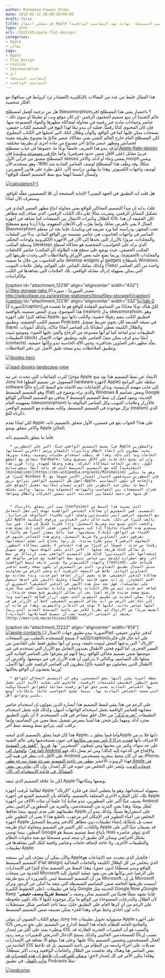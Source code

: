 ```yaml
---
author: Muhammad Fawwaz Orabi
date: 2013-05-12 20:48:36+00:00
draft: false
title: هل سيُعلن انتقال Apple إلى التصاميم المنبسطة  نهاية عهد التصاميم الواقعية؟
type: post
url: /2013/05/apple-flat-design/
categories:
- Apple
- مقالات
tags:
- Apple
- Flat Design
- realism
- Skeuomorphism
- آبل
- التصاميم المنبسطة
- التصاميم الواقعية
---
```


هذا المقال خليط من عدد من المقالات بالإنكليزية (المصادر ترد كروابط في سياقها) مع أفكار شخصية.

هل من ترجمة أفضل لمصطلح Skeuomorphism؟ باختصار يعني هذا المصطلح (في عالم التقنية) أن يتبع تصميم المحتوى الرقمي -إن كان موقع ويب أو تطبيقًا أو سوى ذلك - عناصر وجمادات مادية غير رقمية في محاولة لمحاكاة مظهرها والمواد المصنوعة منها. فإن كان المحتوى كتابًا رقميًّا، فعليه أن يبدو تبعًا لهذا النهج في التصميم ككتاب حقيقي، بصفحات يمكن قلبها كما في الواقع، وألوان وظلال كتلك التي نُحسّها في الكتاب المطبوع. لكن المصطلح العام خارج العالم التقني يعني محاكاة عنصر مادّيّ ما مصنوع بطريقة معينة لخصائص ومظهر عنصر مادّيّ آخر مصنوعٍ من مادة أخرى أو بطريقة مختلفة.
[![Apple-flate-design](http://www.it-scoop.com/wp-content/uploads/2013/05/Apple-flate-design.png)
](http://www.it-scoop.com/wp-content/uploads/2013/05/Apple-flate-design.png)
قد يبدو هذا التعريف غامضًا نوعًا ما، خصوصًا في غياب مصطلح عربيّ مقابل (على الأقل ضمن حدود معرفتي)، وكما [جاء في موسوعة ويكبيديا](https://en.wikipedia.org/wiki/Skeuomorph) فإن المصطلح مشتق من جزأين الأول skeuos بمعنى وعاء أو أداة، والآخر morph ويعني شكلاً، وقد وظّف هذا المصطلح لوصف العناصر المادية منذ 1890، وهو يستخدم الآن لوصف واجهات الكمبيوتر. وهذا ما يهمّني دراسته الآن. لنلق نظرة على هاتين الصورتين، ولنسأل أنفسنا أيهما يتبع نمط التصميم المقلّد للواقع؟

[![calculators1-1](http://www.it-scoop.com/wp-content/uploads/2013/05/calculators1-1.png)
](http://www.it-scoop.com/wp-content/uploads/2013/05/calculators1-1.png)

هل قلت إنه التطبيق في الجهة اليمنى؟ الإجابة الصحيحة أن كلا التصميمين مقلّد للواقع، وسنعرف الآن لماذا.

قلتُ بداية إن مبدأ التصميم المحاكي للواقع يعني محاولة اتباع مظهر العنصر المادي في تشكيل المماثل الرقمي، وضربت مثالاً على ذلك الكتاب الرقمي، الذي تضاف إليه مظاهر الظلال وتأثيرات الانتقال بين الصفحات كما نشاهد في أجهزة iOS، لكن الحقيقة أن هذا المثال لا يفي بالغرض تمامًا، وإنما يقرّب إلى الأذهان المفهوم، وإذا أردنا وضع مصطلح Skeumorphism تحت المجهر، ودراسته كما ورد تعريفه في ويكبيديا، فإننا نجد أن معظم العناصر في واجهات الحاسوب هي عناصر مقتبسة من الواقع المادي، بدءًا من الملفات والمجلدات، مرورًا بالأزرار التي نجدها إلى الآن في الأجهزة الإلكترونية ولوحات التحكم، وسطح المكتب (desktop) الذي نراه على الحواسيب الشخصية هو محاكاة لسطح المكتب الحقيقي، حيث يوضع على سطح هذه الطاولة (أو المكتب) عناصر كالملفات والمجلدات (الحقيقية)، وربما نضع عليه بعض الأوراق والملاحظات التي وجدت طريقها إلى عالم الحاسوب من خلال ما نسميه desktop widgets أو gadgets باصطلاح Windows، وكذلك يمكنك القياس على القوائم، ولعل علامات التبويب (Tabs) واحدة من أكثر العناصر التي يمكن بسهولة إدراك مقابله الواقعي، تلك العلامات التي نشاهدها في الكتب والكراسات.

<!-- more -->

[caption id="attachment_12218" align="aligncenter" width="432"][![files-storage-tabs](http://www.it-scoop.com/wp-content/uploads/2013/05/files-storage-tabs.jpg)
](http://www.it-scoop.com/wp-content/uploads/2013/05/files-storage-tabs.jpg) صورة 01 - [مصدر الصورة http://wikivillage.co.za/prestige-stationers/blog/files-storage][/caption][caption id="attachment_12219" align="aligncenter" width="332"][![tab-2](http://www.it-scoop.com/wp-content/uploads/2013/05/tab-2.png)
](http://www.it-scoop.com/wp-content/uploads/2013/05/tab-2.png) [صورة 2][/caption]لكنّ هناك نوعًا محدّدًا من التصاميم المقلدة للواقع هو ما نقصده في هذا الموضوع، ويرى البعض تسميته بالواقعية (realism) بدل skeuomorphism، وهو يُشاهد كثيرًا على أجهزة Apple، فتطبيق الكتب يضم رفوفًا خشبية، والكتب ذاتها تتبع تصميم الكتب الحقيقية، وتطبيق Podcasts في نسخه القديمة كان يحوي شريط تسجيل (tape)، والظلال الكثيفة تعطي انطباعًا بأن للعناصر أبعادًا مادّيّة، وكذلك أيقونات التطبيقات تبدو لماعة كما لو أنها مصنوعة من الزجاج وألقيَ عليها الضوء، وموضع تثبيت التطبيقات (dock) أيضًا يبدو كرف يمكن صفّ العناصر عليه، وتطبيق جهات الاتصال (contacts) يقلّد مظهر دفتر العناوين بحذافيره، وحتى الآلة الحاسبة تبدو وكأنها حقيقية، وتطبيق الملاحظات يبدو نسخة طبق الأصل عن دفتر الملاحظات.

[![ibooks-hero](http://www.it-scoop.com/wp-content/uploads/2013/05/ibooks-hero.jpg)
](http://www.it-scoop.com/wp-content/uploads/2013/05/ibooks-hero.jpg)

[![ipad-ibooks-landscape-view](http://www.it-scoop.com/wp-content/uploads/2013/05/ipad-ibooks-landscape-view.jpg)
](http://www.it-scoop.com/wp-content/uploads/2013/05/ipad-ibooks-landscape-view.jpg)

مؤخرًا كثرت الشائعات التي تتحدث عن نية Apple الابتعاد عن نمط التصميم هذا بعد منح Jony Ive (المسؤول عن تصميم القطع hardware ﻷجهزة Apple) سلطة على البرامج software إلى جانب مهمته الرئيسية، وتذكر الإشاعات نيته الاتجاه نحو النمط الدراج حاليًّا وهو التصميم المنبسط (flat) والذي نراه بوضوح في Windows 8 وبعض تصاميم Google الحديثة، ونعود لنقول إن نمط التصميم المنبسط لا يتنافى مع التصميم المحاكي للواقع بمفهومه العام (skeuomorphism) فالأزرار وعلامات التبويب وكل العناصر المألوفة ما تزال موجودة في التصميم المنبسط، ولكنه يصطدم مع التصميم الواقعي (realism) الذي ذكرناه للتوّ.

لكن لماذا تقدم Apple على هذا؟ الجواب يقع في قسمين، الأول متعلق بالتصميم ذاته، والآخر متعلق بوضع Apple الحاليّ.

فأما ما يتعلق بالتصميم ذاته:



 	  * يضيف التصميم الواقعي عبئًا اكبر على المطورين (في Apple والمطورين الآخرين لمنصاتها) بحيث يضطرون إلى إنشاء الظلال وتأثيرات اللمعان ورسم الخامات وما إلى ذلك، وهذا قد يتطلب استخدام مكتبات رسومية، وهذه بدورها تتعامل مع القطع hardware، وإن لم يحتج ذلك فإنه على الأقل يستغرق وقتًا أطول، دعك من الحاجة لمحاكاة الحركة، وهذه وحدها مُجهِدة. وإذا قُورن هذا كله مع التصميم المنبسط الذي قد يأخذ أيضًا ببعض مبادئ [التقليلية (minimalism)](https://en.wikipedia.org/wiki/Minimalism) وهو ما يتكرر كثيرًا في Windows 8، فإن المطورين سيندفعون لاختيار الخيار الأخير خصوصًا مع أفول ظل التصميم الواقعي بتراجع بريق Apple، والحاجة لأن تكون التصاميم أبسط ما يمكن عند التطوير على الويب لضمان إمكانية تشغيل الموقع على عشرات المتصفحات بين الحواسيب والهواتف المحمولة وما بينها، والتي يختلف كل منها في دعمه للمعايير الحديثة التي تتضمن الحركات والظلال وسواها.


 	  * سبب آخر يتعلق بالارتباك (confusion) الذي يسببه هذا النمط من التصميم، فمن المفترض أن محاكاة العناصر الواقعية تهدف إلى جعل التعامل مع المحتوى الرقمي أيسر للمبتدئين وجعله أقرب للأشياء المألوفة في حياتنا، لكن Apple بالغت كثيرًا في ذلك، بحيث حاكت دفتر العناوين، ورفوف المكتبة والخشب الذي تصنع منه وشريط التسجيل؛ وإذا فكرنا قليلاً في هذا، فمن منا يستخدم هذه الأشياء حاليًّا؟ إذا كنت متوسط العمر، فعلى الأغلب إنك تعرف هذه الأشياء في الواقع، لكنك لا تستخدمها، فما بالك بصغار السن؟ هم غالبًا لا يعرفون دفتر العناوين ولا شريط التسجيل، وعرض هذه العناصر عليهم في المحتوى الرقمي لا يبدو فكرة سديدة، بل ربما يحتاج إلى تعلم استخدامها رقميًا من جديد - خصوصًا أن كثيرًا من هذه العناصر لا يكتفي بمحاكاة المظهر، بل يحاكي كذلك طريقة عملها - الأمر الذي يلغي الهدف منها، وهو تسهيل استخدامها على المبتدئين! كذلك فإن التصميم الواقعي يسبب ارتباكًا من نمط آخر، وهو اضطراره للدمج بين عناصر تتبع نمط الواقعية مع عناصر مألوفة في واجهات الكمبيوتر ولا تعتبر تابعة لنمط الواقعية (realism)، فلنأخذ على سبيل المثال تطبيق العناوين، الذي من المفترض أن يكون نسخة رقمية لدفتر العناوين المادي، نلاحظ في النسخة الرقمية أنه وعلى الرغم من محاولته محاكاة الدفتر الحقيقي، فإنه يحوي أزرار إضافة اسم جديد، وبدء محادثة مع الاسم المُختار، بل إنه يحوي قائمة بالأسماء وعليك (النقر على أحدها لتحصل على تفاصيله)، فهل نجد مثل هذه الأمور في الدفتر الحقيقي؟ المفترض أن إضافة اسم جديد تتم من خلال الكتابة بالقلم، وكتابة تفاصيل الاسم مثلاً تُجرى بفتح صفحة جديدة فارغة (هنا يجب أن يحاكي التطبيق فتح صفحة جديدة)... وكذا يمكن الحديث عن تطبيق التقويم الذي يحوي أزرار لإضافة المواعيد وما إلى ذلك على الرغم من أنه يحاكي التقويم الحقيقي. لاحظ أن الأزرار هي في أصلها عناصر مادية، لكنها لا توجد في الدفاتر والتقويم، وهذا من شأنه أن [يضيف مزيدًا من الارتباك لو نظرنا للأمر من ناحية المبتدئ الجديد الذي ربما يعتقد أن العناصر الرقمية يجب أن تتصرف كمماثلاتها المادية.](http://morrick.me/archives/5390)

[caption id="attachment_12222" align="aligncenter" width="614"][![apple-contacts](http://www.it-scoop.com/wp-content/uploads/2013/05/apple-contacts.png)
](http://www.it-scoop.com/wp-content/uploads/2013/05/apple-contacts.png) [صورة: يبدو تطبيق جهات الاتصال لـiPad كدفتر عناوين حقيقي، لكنه لا يسمح للمستخدم بالتقليب بين الصفحات][/caption]على أية حال فإن فكرة "الإرباك" التي يدعيها البعض ليست دقيقة، ويبدو لي أنها تنطبق فقط على القادمين من العصر الحجري، أما اليوم فحتى الأطفال يجيدون التعامل مع الأزرار التي تستخدم في غير موضعها ضمن تصميم محاكي للواقع، ربما لأنهم لم يتعرفوا على العناصر المادية التي تمثلها تلك التصاميم، وبالتالي لا يدركون أن هذه الأزرار في غير موضعها، وأفترض أن الأطفال الذين يتعاملون مع التقنية باكرًا ينظرون إلى العناصر الرقمية على أنها الأصل، وربما يعتقدون أن الواقع يحاكيها!



 	  * نقطة أخيرة يشير إليها بعض المصممين، وهي أن التصميم المحاكي للواقع يعيق التطور الطبيعي للمنتجات الرقمية، فالحرص على تقليد الآلية التي تعمل بها العناصر المادية يعني خلق عوائق رقمية مماثلة للعوائق الميكانيكية التي صممت العناصر المادية بها، بينما تفتح الحواسيب عالمًا بإمكانات أوسع بكثير وعوائق أقل.

على الرغم من هذا يبقى لنمط التصميم هذا أنصاره الذين يقولون إن استخدام عناصر مشابهة للعناصر الواقعية يجعل استخدام الواجهات أسهل، وكذلك فإنه يجعل استخدام التطبيقات ["تجربة تُذكر"](http://tobiasahlin.com/blog/skeumorphism-and-storytelling) من خلال خلق مشاعر في قلب المستخدم، لا أن يكون التطبيق مجرد أداة. ومهما يكن فنحن هنا لسنا بمعرض تفضيل نمط معين من التصاميم، وإنما نراقب كيف يتراجع نمط ويصعد نمط آخر.

هذا كان فيما يتعلق بالتصميم الذي اتبعته Apple، وأما فيما يتعلق بـApple ذاتها فلا بد من الاعتراف بأنها [فقدت جزءًا لا بأس منه من مكانتها](http://readwrite.com/2013/03/12/why-apple-ios-7-needs-to-kill-it) في عيون مستخدميها وفي عالم التقنية على حد سواء، وكثير من محبيها ومن يُسمّون "المبشرين" بها، [قرروا](http://ardroid.aitnews.com/2013/03/03/google-hires-guy-kawasaki/)  ["القفز من السفينة الغارقة"](http://readwrite.com/2013/03/07/andy-ihnatko-apple-fanboy-switches-to-android)، [والتحول إلى Android](http://www.it-scoop.com/2013/03/android-future) والإلحاح في الدعوة إليه كذلك! ومن لم يفعل ذلك فهو على الأقل بات ينظر في هيبة إلى Android بعد أن كان محط سخرية مستخدمي iPhone، فهذا الروبوت الأخضر [يتطور من ناحية التصميم بسرعة تفوق سرعة تطور Apple في خدمات الويب](http://www.businessinsider.com/apple-google-design-web-services-2012-1)، ويُصر على التخلص من عيوبه في كل إصدار، وإن كان [يعاني من بعض المشاكل في قابلية الاستخدام إلى الآن](http://forabi.blogspot.co.uk/2013/02/android.html).

لكن ما علاقة التصميم الذي تتبعه Apple بوضعها ومكانتها؟

لطالما عُرفت أجهزة Apple بسهولة استخدامها، وهو ما يجعلني أشك في فكرة "الإرباك" تلك، لكن الفكرة الأخرى المتعلقة بالتصميم، والقائلة بأن التصميم المتبع في أجهزة Apple يضيف عبئًا أكبر على المطورين، تبدو صائبةً إذا علمنا أن مئات الآلاف من أجهزة Android تُفعّل يوميًا، وهذا يعني المزيد من المستخدمين، والمزيد من المطورين الراغبين بنشر تطبيقاتهم على مدى أوسع، بينما تحافظ Apple على استقرارها نسبيًّا. ولذلك يبدو أن التخلص من أعباء التطوير قدر الإمكان أمر مرغوب، بالطبع هذا لا يعني أن التطوير على أجهزة Apple صعب بل بإمكانك إنشاء تطبيقات دون مظاهر كالدفتر وشريط التسجيل والكتاب، لكن التميز في التصميم ومحاولة اتباع طريقة Apple قد يضيفان عبئًا أكبر على المطور، بينما توصي Google باتباع نمط تصميم بسيط هو Holo الذي تتوفر عناصره بشكل افتراضي ويمكن لأي تطبيق أن يتبعه ليبدو منسجمًا مع بقية مكونات النظام والتطبيقات الأخرى، ولا حاجة لإضافة خامات وعناصر واقعية كتلك التي نشاهدها في تطبيقات Apple.

والآن يمكن أن نتعرّف إلى أين ستتجه Apple؛ فالخيار الذي تتحدث عنه الإشاعات هو التصميم المنبسط (Flat design) الذي يتخلص من كل الظلال الكثيفة والخامات المحاكية للواقع ويبدو مسطّحًا (دون عمق)، وهذا النمط من التصميم شاع كثيرًا في الإصدارات الحديثة من منتجات Microsoft حتى وكأنها هي من يقود عملية التحول إليه (على الرغم من أن التصميم المنبسط ليس بالضرورة أن يتبع طريقة Microsoft، بل إن Microsoft أسست طريقتها الخاصة ضمن التصاميم المنبسطة التي تبتعد ما أمكن عن الرموز وتركز على الخطوط الكبيرة)، وأما في تطبيقات Google الحديثة مثل Google Now وGoogle Keep فإننا نشهد نمطًا هجينًا من التصميم يمكن وصفه بـ"**منبسط تقريبًا ونصف حقيقي**" لأن الظلال والتدرجات المستوحاة من الواقع ما تزال موجودة لكنها لا تكاد تكون ملحوظة على الرغم من أن أثرها العام على التطبيق جليّ، بينما تأخذ العناصر شكل مستطيلات ذات لون أحادي وخط موحّد وهذا الجزء يمكن تصنيفه ضمن التصميم المنبسط.

يتوقع الكتاب التقنيون أن يتولى Jony Ive مسؤولية تحويل تطبيقات Apple على أجهزة iOS والملامح العامة للنظام باتجاه هذا النمط الدارج من التصميم على نحوٍ تدريجي وبطيء يمتد على أكثر من إصدار iOS، والسبب هو أن التغييرات الجذرية الطارئة قد تسبب إرباكًا للمستخدمين الحاليين وكذلك يسمح الإدخال التدريجي للتغييرات برصد ردود أفعال المستخدمين وتحسين التصميم بناءًا عليها؛ وعلى هذا يتوقع ألا نشاهد في الإصدارات القادمة من iOS تعديلات على أجزاء واسعة من النظام من ناحية التصميم، بل قد نلاحظ بعض العناصر هنا وهناك وقد تخلصت من الظلال والخامات الواقعية وبدت أكثر تسطّحًا، وهكذا يتكرر الأمر في كل إصدار لاحقٍ؛ [ويمكن للمراقب أن يلاحظ أن هذه التغييرات قد بدأت بالفعل](http://9to5mac.com/2013/04/29/jony-ive-paints-a-fresh-yet-familiar-look-for-ios-7/)، في تطبيق Podcasts مثلاً:


[![podcomp](http://www.it-scoop.com/wp-content/uploads/2013/05/podcomp.png)
](http://www.it-scoop.com/wp-content/uploads/2013/05/podcomp.png)



